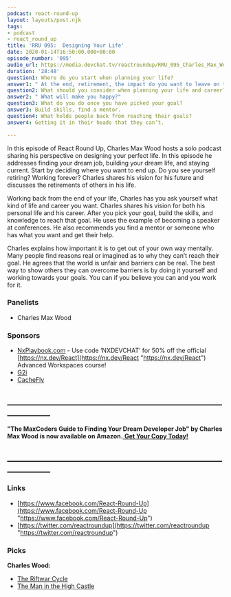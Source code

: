 ```yaml
---
podcast: react-round-up
layout: layouts/post.njk
tags:
- podcast
- react_round_up
title: 'RRU 095:  Designing Your Life'
date: 2020-01-14T16:50:00.000+00:00
episode_number: '095'
audio_url: https://media.devchat.tv/reactroundup/RRU_095_Charles_Max_Wood.mp3
duration: '28:48'
question1: Where do you start when planning your life?
answer1: " At the end, retirement, the impact do you want to leave on the world.\n"
question2: What should you consider when planning your life and career?
answer2: " What will make you happy?"
question3: What do you do once you have picked your goal?
answer3: Build skills, find a mentor.
question4: What holds people back from reaching their goals?
answer4: Getting it in their heads that they can’t.

---
```

In this episode of React Round Up, Charles Max Wood hosts a solo podcast sharing his perspective on designing your perfect life. In this episode he addresses finding your dream job, building your dream life, and staying current. Start by deciding where you want to end up. Do you see yourself retiring? Working forever? Charles shares his vision for his future and discusses the retirements of others in his life.

Working back from the end of your life, Charles has you ask yourself what kind of life and career you want. Charles shares his vision for both his personal life and his career. After you pick your goal, build the skills, and knowledge to reach that goal. He uses the example of becoming a speaker at conferences. He also recommends you find a mentor or someone who has what you want and get their help.

Charles explains how important it is to get out of your own way mentally. Many people find reasons real or imagined as to why they can’t reach their goal. He agrees that the world is unfair and barriers can be real. The best way to show others they can overcome barriers is by doing it yourself and working towards your goals. You can if you believe you can and you work for it.

### **Panelists**

* Charles Max Wood

### **Sponsors**

* [NxPlaybook.com](http://nxplaybook.com/) - Use code ‘NXDEVCHAT’ for 50% off the official[ ](https://nx.dev/React)[https://nx.dev/React](https://nx.dev/React "https://nx.dev/React") Advanced Workspaces course!
* [G2i](https://www.g2i.co/?utm_source=React_Roundup&utm_medium=Podcast&utm_campaign=DevChat)
* [CacheFly](https://www.cachefly.com/)

## **____________________________________________________________**

**"The MaxCoders Guide to Finding Your Dream Developer Job" by Charles Max Wood is now available on Amazon.**[ **Get Your Copy Today!**](https://www.amazon.com/gp/product/B081MBL5C9/ref=as_li_ss_tl?ie=UTF8&linkCode=sl1&tag=devchattv-20&linkId=9d61363241636e2546ef46abba198746&language=en_US)

## **____________________________________________________________**

### **Links**

* [https://www.facebook.com/React-Round-Up](https://www.facebook.com/React-Round-Up "https://www.facebook.com/React-Round-Up")
* [https://twitter.com/reactroundup](https://twitter.com/reactroundup "https://twitter.com/reactroundup")

### **Picks**

**Charles Wood:**

* [The Riftwar Cycle](https://en.wikipedia.org/wiki/The_Riftwar_Cycle)
* [The Man in the High Castle](https://en.wikipedia.org/wiki/The_Man_in_the_High_Castle_(TV_series))